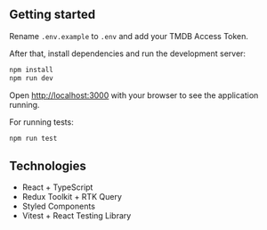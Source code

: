 ## Getting started

Rename `.env.example` to `.env` and add your TMDB Access Token.

After that, install dependencies and run the development server:

```bash
npm install
npm run dev
```

Open [http://localhost:3000](http://localhost:3000) with your browser to see the application running.

For running tests:

```bash
npm run test
```

## Technologies

-   React + TypeScript
-   Redux Toolkit + RTK Query
-   Styled Components
-   Vitest + React Testing Library
